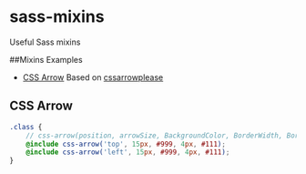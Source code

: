 # sass-mixins
Useful Sass mixins

##Mixins Examples
* [CSS Arrow](#css-arrow)
Based on [cssarrowplease](http://www.cssarrowplease.com/)

## CSS Arrow

```scss
.class { 
	// css-arrow(position, arrowSize, BackgroundColor, BorderWidth, BorderColor)
	@include css-arrow('top', 15px, #999, 4px, #111);
	@include css-arrow('left', 15px, #999, 4px, #111);
}
```